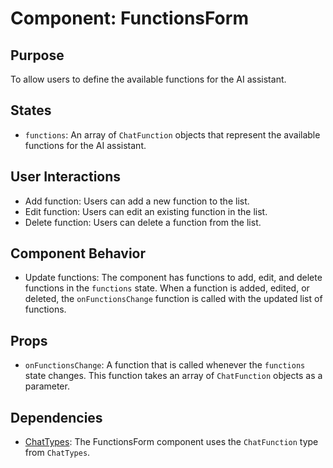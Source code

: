 # Component: FunctionsForm

## Purpose

To allow users to define the available functions for the AI assistant.

## States

- `functions`: An array of `ChatFunction` objects that represent the available functions for the AI assistant.

## User Interactions

- Add function: Users can add a new function to the list.
- Edit function: Users can edit an existing function in the list.
- Delete function: Users can delete a function from the list.

## Component Behavior

- Update functions: The component has functions to add, edit, and delete functions in the `functions` state. When a function is added, edited, or deleted, the `onFunctionsChange` function is called with the updated list of functions.

## Props

- `onFunctionsChange`: A function that is called whenever the `functions` state changes. This function takes an array of `ChatFunction` objects as a parameter.

## Dependencies

- [ChatTypes](../types/ChatTypes.md): The FunctionsForm component uses the `ChatFunction` type from `ChatTypes`.
